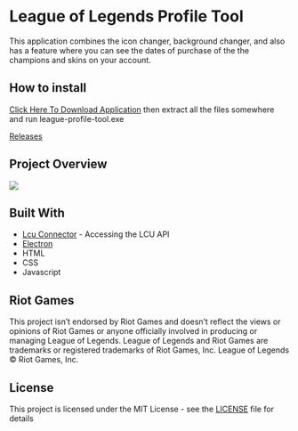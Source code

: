 # League of Legends Profile Tool

This application combines the icon changer, background changer, and also has a feature where you can see the dates of purchase of the the champions and skins on your account.

## How to install 
[Click Here To Download Application](https://github.com/MManoah/league-profile-tool/releases/download/V.1/League.Profile.Tool.zip)
then extract all the files somewhere and run league-profile-tool.exe

[Releases](https://github.com/MManoah/league-profile-tool/releases)

## Project Overview

![](https://i.gyazo.com/dc7ededa4ec91880d88ba4bf6bfd63f9.png)

## Built With

* [Lcu Connector](https://github.com/Pupix/lcu-connector) - Accessing the LCU API
* [Electron](https://github.com/electron/electron)
* HTML
* CSS
* Javascript

## Riot Games

This project isn’t endorsed by Riot Games and doesn’t reflect the views or opinions of Riot Games
or anyone officially involved in producing or managing League of Legends. League of Legends and Riot Games are
trademarks or registered trademarks of Riot Games, Inc. League of Legends © Riot Games, Inc.

## License

This project is licensed under the MIT License - see the [LICENSE](LICENSE) file for details
